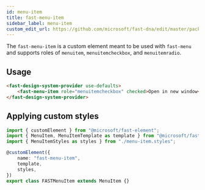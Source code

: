 ```yaml
---
id: menu-item
title: fast-menu-item
sidebar_label: menu-item
custom_edit_url: https://github.com/microsoft/fast-dna/edit/master/packages/web-components/fast-foundation/src/menu-item/README.md
---
```


The `fast-menu-item` is a custom element meant to be used with `fast-menu` and supports roles of `menuitem`, `menuitemcheckbox`, and `menuitemradio`.

## Usage

```html live
<fast-design-system-provider use-defaults>
    <fast-menu-item role="menuitemcheckbox" checked>Open in new window</fast-menu-item>
</fast-design-system-provider>
```

## Applying custom styles

```ts
import { customElement } from "@microsoft/fast-element";
import { MenuItem, MenuItemTemplate as template } from "@microsoft/fast-foundation";
import { MenuItemStyles as styles } from "./menu-item.styles";

@customElement({
    name: "fast-menu-item",
    template,
    styles,
})
export class FASTMenuItem extends MenuItem {}
```